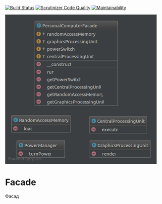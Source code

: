 [![Build Status](https://travis-ci.org/Jagepard/PhpDesignPatterns-Facade.svg?branch=master)](https://travis-ci.org/Jagepard/PhpDesignPatterns-Facade)
[![Scrutinizer Code Quality](https://scrutinizer-ci.com/g/Jagepard/PhpDesignPatterns-Facade/badges/quality-score.png?b=master)](https://scrutinizer-ci.com/g/Jagepard/PhpDesignPatterns-Facade/?branch=master)
[![Maintainability](https://api.codeclimate.com/v1/badges/7a6e4faef5f3bedee182/maintainability)](https://codeclimate.com/github/Jagepard/PhpDesignPatterns-Facade/maintainability)

![Facade](https://github.com/Jagepard/PhpDesignPatterns-Facade/blob/master/Facade.png?raw=true "Facade")


# Facade
Фасад
